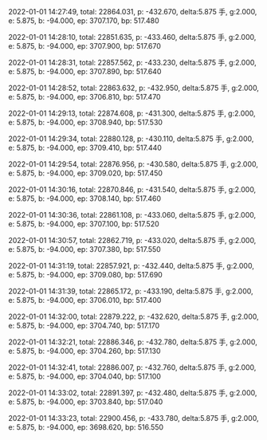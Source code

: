 2022-01-01 14:27:49, total: 22864.031, p: -432.670, delta:5.875 手, g:2.000, e: 5.875, b: -94.000, ep: 3707.170, bp: 517.480

2022-01-01 14:28:10, total: 22851.635, p: -433.460, delta:5.875 手, g:2.000, e: 5.875, b: -94.000, ep: 3707.900, bp: 517.670

2022-01-01 14:28:31, total: 22857.562, p: -433.230, delta:5.875 手, g:2.000, e: 5.875, b: -94.000, ep: 3707.890, bp: 517.640

2022-01-01 14:28:52, total: 22863.632, p: -432.950, delta:5.875 手, g:2.000, e: 5.875, b: -94.000, ep: 3706.810, bp: 517.470

2022-01-01 14:29:13, total: 22874.608, p: -431.300, delta:5.875 手, g:2.000, e: 5.875, b: -94.000, ep: 3708.940, bp: 517.530

2022-01-01 14:29:34, total: 22880.128, p: -430.110, delta:5.875 手, g:2.000, e: 5.875, b: -94.000, ep: 3709.410, bp: 517.440

2022-01-01 14:29:54, total: 22876.956, p: -430.580, delta:5.875 手, g:2.000, e: 5.875, b: -94.000, ep: 3709.020, bp: 517.450

2022-01-01 14:30:16, total: 22870.846, p: -431.540, delta:5.875 手, g:2.000, e: 5.875, b: -94.000, ep: 3708.140, bp: 517.460

2022-01-01 14:30:36, total: 22861.108, p: -433.060, delta:5.875 手, g:2.000, e: 5.875, b: -94.000, ep: 3707.100, bp: 517.520

2022-01-01 14:30:57, total: 22862.719, p: -433.020, delta:5.875 手, g:2.000, e: 5.875, b: -94.000, ep: 3707.380, bp: 517.550

2022-01-01 14:31:19, total: 22857.921, p: -432.440, delta:5.875 手, g:2.000, e: 5.875, b: -94.000, ep: 3709.080, bp: 517.690

2022-01-01 14:31:39, total: 22865.172, p: -433.190, delta:5.875 手, g:2.000, e: 5.875, b: -94.000, ep: 3706.010, bp: 517.400

2022-01-01 14:32:00, total: 22879.222, p: -432.620, delta:5.875 手, g:2.000, e: 5.875, b: -94.000, ep: 3704.740, bp: 517.170

2022-01-01 14:32:21, total: 22886.346, p: -432.780, delta:5.875 手, g:2.000, e: 5.875, b: -94.000, ep: 3704.260, bp: 517.130

2022-01-01 14:32:41, total: 22886.007, p: -432.760, delta:5.875 手, g:2.000, e: 5.875, b: -94.000, ep: 3704.040, bp: 517.100

2022-01-01 14:33:02, total: 22891.397, p: -432.480, delta:5.875 手, g:2.000, e: 5.875, b: -94.000, ep: 3703.840, bp: 517.040

2022-01-01 14:33:23, total: 22900.456, p: -433.780, delta:5.875 手, g:2.000, e: 5.875, b: -94.000, ep: 3698.620, bp: 516.550